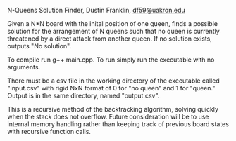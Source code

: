 N-Queens Solution Finder,
Dustin Franklin,
df59@uakron.edu

Given a N*N board with the inital position of one queen, finds a possible solution for the arrangement of N queens
such that no queen is currently threatened by a direct attack from another queen. If no solution exists, outputs
"No solution".

To compile run g++ main.cpp.
To run simply run the executable with no arguments.

There must be a csv file in the working directory of the executable called "input.csv" with rigid NxN format of 0 for "no queen" and 1 for "queen." Output is
in the same directory, named "output.csv".

This is a recursive method of the backtracking algorithm, solving quickly when the stack does not overflow. 
Future consideration will be to use internal memory handling rather than keeping track of previous board states
with recursive function calls.
